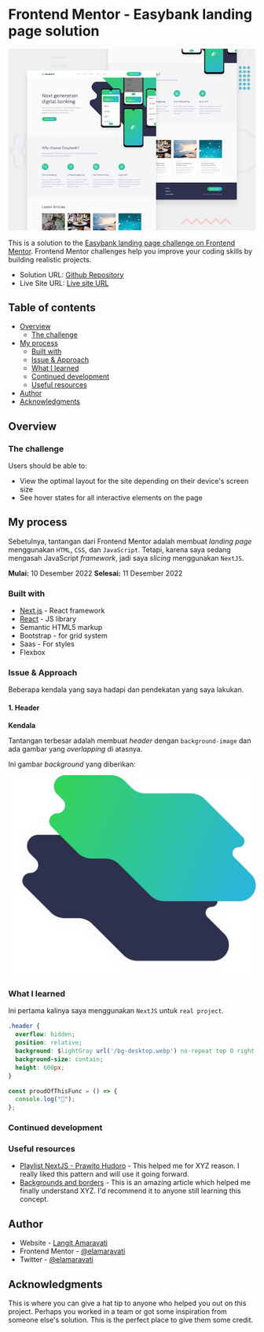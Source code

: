 # Frontend Mentor - Easybank landing page solution

![](public/desktop-preview.jpg)

This is a solution to the [Easybank landing page challenge on Frontend Mentor](https://www.frontendmentor.io/challenges/easybank-landing-page-WaUhkoDN). Frontend Mentor challenges help you improve your coding skills by building realistic projects.

- Solution URL: [Github Repository](https://github.com/eLAmaravati/easybank-nextjs)
- Live Site URL: [Live site URL](https://easybank-nextjs-ochre.vercel.app/)

## Table of contents

- [Overview](#overview)
  - [The challenge](#the-challenge)
- [My process](#my-process)
  - [Built with](#built-with)
  - [Issue & Approach](#issue--approach)
  - [What I learned](#what-i-learned)
  - [Continued development](#continued-development)
  - [Useful resources](#useful-resources)
- [Author](#author)
- [Acknowledgments](#acknowledgments)


## Overview

### The challenge

Users should be able to:

- View the optimal layout for the site depending on their device's screen size
- See hover states for all interactive elements on the page

## My process

Sebetulnya, tantangan dari Frontend Mentor adalah membuat *landing page* menggunakan `HTML`, `CSS`, dan `JavaScript`. Tetapi, karena saya sedang mengasah JavaScript *framework*, jadi saya *slicing* menggunakan `NextJS`. 

**Mulai:** 10 Desember 2022
**Selesai:** 11 Desember 2022

### Built with

- [Next.js](https://nextjs.org/) - React framework
- [React](https://reactjs.org/) - JS library
- Semantic HTML5 markup
- Bootstrap - for grid system
- Saas - For styles
- Flexbox

### Issue & Approach

Beberapa kendala yang saya hadapi dan pendekatan yang saya lakukan.

#### 1. Header

**Kendala**

Tantangan terbesar adalah membuat *header* dengan `background-image` dan ada gambar yang *overlapping* di atasnya.

Ini gambar *background* yang diberikan:

![Desktop background](public/bg-intro-desktop.svg)

### What I learned

Ini pertama kalinya saya menggunakan `NextJS` untuk `real project`. 


```css
.header {
  overflow: hidden;
  position: relative;
  background: $lightGray url('/bg-desktop.webp') no-repeat top 0 right 0;
  background-size: contain;
  height: 600px;
}
```

```js
const proudOfThisFunc = () => {
  console.log("🎉");
};
```

### Continued development



### Useful resources

- [Playlist NextJS - Prawito Hudoro](https://www.youtube.com/playlist?list=PLU4DS8KR-LJ3-zouYHHknPq1G5VTB8PRf) - This helped me for XYZ reason. I really liked this pattern and will use it going forward.
- [Backgrounds and borders](https://developer.mozilla.org/en-US/docs/Learn/CSS/Building_blocks/Backgrounds_and_borders) - This is an amazing article which helped me finally understand XYZ. I'd recommend it to anyone still learning this concept.

## Author

- Website - [Langit Amaravati](https://www.langitamaravati.com)
- Frontend Mentor - [@elamaravati](https://www.frontendmentor.io/profile/elamaravati)
- Twitter - [@elamaravati](https://www.twitter.com/elamaravati)

## Acknowledgments

This is where you can give a hat tip to anyone who helped you out on this project. Perhaps you worked in a team or got some inspiration from someone else's solution. This is the perfect place to give them some credit.

